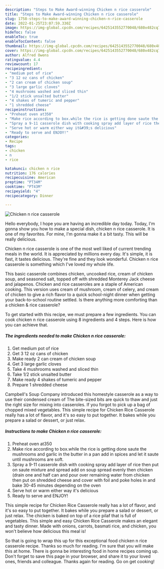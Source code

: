 ```yaml
---
description: "Steps to Make Award-winning Chicken n rice casserole"
title: "Steps to Make Award-winning Chicken n rice casserole"
slug: 1758-steps-to-make-award-winning-chicken-n-rice-casserole
date: 2022-01-25T23:07:59.330Z
image: https://img-global.cpcdn.com/recipes/6425143552770048/680x482cq70/chicken-n-rice-casserole-recipe-main-photo.jpg
hideToc: false
enableToc: true
enableTocContent: false
thumbnail: https://img-global.cpcdn.com/recipes/6425143552770048/680x482cq70/chicken-n-rice-casserole-recipe-main-photo.jpg
cover: https://img-global.cpcdn.com/recipes/6425143552770048/680x482cq70/chicken-n-rice-casserole-recipe-main-photo.jpg
author: Alfred Owens
ratingvalue: 4.4
reviewcount: 17
recipeingredient:
- "medium pot of rice"
- "3 12 oz cans of chicken"
- "2 can cream of chicken soup"
- "3 large garlic cloves"
- "4 mushrooms washed and sliced thin"
- "1/2 stick unsalted butter"
- "4 shakes of tumeric and pepper"
- "1 shredded cheese"
recipeinstructions:
- "Preheat oven at350"
- "Make rice according to box.while the rice is getting done saute the mushrooms and garlic in the butter in a pan add in spices and let it saute until mushrooms are soft."
- "Spray a 9-11 casserole dish with cooking spray add layer of rice then put on saute mixture and spread add on soup spread evenly then chicken (drain one and half can and pour over remaining water from chicken then put on shredded cheese and cover with foil and poke holes in and bake 30-45 minutes depending on the oven"
- "Serve hot or warm either way it&#39;s delicious"
- "Ready to serve and ENJOY!"
categories:
- Recipe
tags:
- chicken
- n
- rice

katakunci: chicken n rice 
nutrition: 176 calories
recipecuisine: American
preptime: "PT34M"
cooktime: "PT43M"
recipeyield: "4"
recipecategory: Dinner

---
```



![Chicken n rice casserole](https://img-global.cpcdn.com/recipes/6425143552770048/680x482cq70/chicken-n-rice-casserole-recipe-main-photo.jpg)

Hello everybody, I hope you are having an incredible day today. Today, I'm gonna show you how to make a special dish, chicken n rice casserole. It is one of my favorites. For mine, I'm gonna make it a bit tasty. This will be really delicious.

Chicken n rice casserole is one of the most well liked of current trending meals in the world. It is appreciated by millions every day. It's simple, it is fast, it tastes delicious. They're fine and they look wonderful. Chicken n rice casserole is something which I've loved my whole life.

This basic casserole combines chicken, uncooked rice, cream of chicken soup, and seasoned salt, topped off with shredded Monterey Jack cheese and jalapenos. Chicken and rice casseroles are a staple of American cooking. This version uses cream of mushroom, cream of celery, and cream of chicken to give a rich flavor to a quick school-night dinner when getting your back-to-school routine settled. Is there anything more comforting than a chicken &amp; rice casserole?


To get started with this recipe, we must prepare a few ingredients. You can cook chicken n rice casserole using 8 ingredients and 4 steps. Here is how you can achieve that.

<!--inarticleads1-->

##### The ingredients needed to make Chicken n rice casserole:

1. Get medium pot of rice
1. Get 3 12 oz cans of chicken
1. Make ready 2 can cream of chicken soup
1. Get 3 large garlic cloves
1. Take 4 mushrooms washed and sliced thin
1. Take 1/2 stick unsalted butter
1. Make ready 4 shakes of tumeric and pepper
1. Prepare 1 shredded cheese


Campbell&#39;s Soup Company introduced this homestyle casserole as a way to use their condensed cream of The bite-sized bits are quick to thaw and just the right size for mixing into casseroles. If you forgot to pick up a bag of chopped mixed vegetables. This simple recipe for Chicken Rice Casserole really has a lot of flavor, and it&#39;s so easy to put together. It bakes while you prepare a salad or dessert, or just relax. 

<!--inarticleads2-->

##### Instructions to make Chicken n rice casserole:

1. Preheat oven at350
1. Make rice according to box.while the rice is getting done saute the mushrooms and garlic in the butter in a pan add in spices and let it saute until mushrooms are soft.
1. Spray a 9-11 casserole dish with cooking spray add layer of rice then put on saute mixture and spread add on soup spread evenly then chicken (drain one and half can and pour over remaining water from chicken then put on shredded cheese and cover with foil and poke holes in and bake 30-45 minutes depending on the oven
1. Serve hot or warm either way it&#39;s delicious
1. Ready to serve and ENJOY!

This simple recipe for Chicken Rice Casserole really has a lot of flavor, and it&#39;s so easy to put together. It bakes while you prepare a salad or dessert, or just relax. The chicken is baked on top of a rice pilaf that is full of vegetables. This simple and easy Chicken Rice Casserole makes an elegant and tasty dinner. Made with onions, carrots, basmati rice, and chicken, you won&#39;t believe how delicious this meal is! 

So that is going to wrap this up for this exceptional food chicken n rice casserole recipe. Thanks so much for reading. I'm sure that you will make this at home. There is gonna be interesting food in home recipes coming up. Don't forget to save this page in your browser, and share it to your loved ones, friends and colleague. Thanks again for reading. Go on get cooking!
